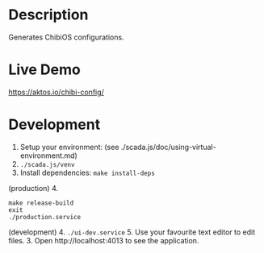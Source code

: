 # Description

Generates ChibiOS configurations.

# Live Demo

https://aktos.io/chibi-config/

# Development 

1. Setup your environment: (see ./scada.js/doc/using-virtual-environment.md)
2. `./scada.js/venv`
3. Install dependencies: `make install-deps`

(production)
4. 
```
make release-build
exit
./production.service
```

(development)
4. `./ui-dev.service`
5. Use your favourite text editor to edit files.
3. Open http://localhost:4013 to see the application. 
